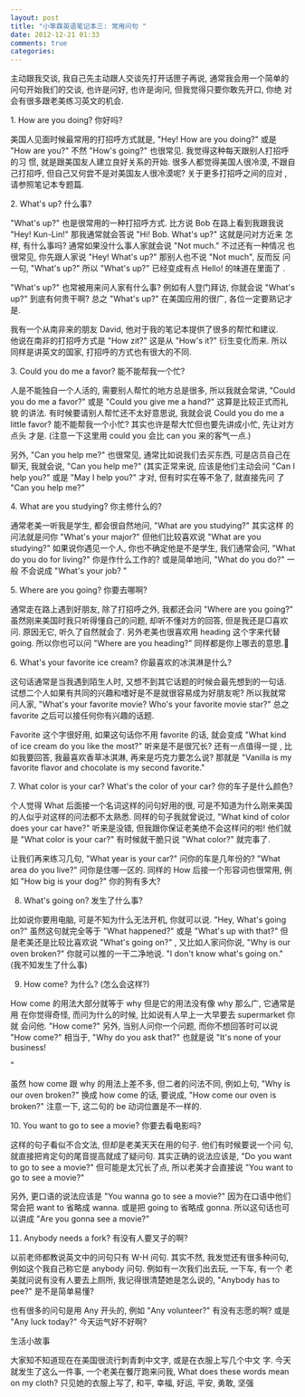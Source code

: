 ```yaml
---
layout: post
title: "小笨霖英语笔记本三: 常用问句 "
date: 2012-12-21 01:33
comments: true
categories: 
---
```

主动跟我交谈, 我自己先主动跟人交谈先打开话匣子再说, 通常我会用一个简单的
问句开始我们的交谈, 也许是问好, 也许是询问, 但我觉得只要你敢先开口, 你绝
对会有很多跟老美练习英文的机会.

<p>1. How are you doing? 你好吗?</p>

美国人见面时候最常用的打招呼方式就是, "Hey! How are you doing?" 或是 "How 
are you?" 不然 "How's going?" 也很常见.   我觉得这种每天跟别人打招呼的习
惯, 就是跟美国友人建立良好关系的开始.   很多人都觉得美国人很冷漠, 不跟自
己打招呼, 但自己又何尝不是对美国友人很冷漠呢?   关于更多打招呼之间的应对
, 请参照笔记本专题篇. 
 
<p>2. What's up? 什么事?</p>

"What's up?" 也是很常用的一种打招呼方式.  比方说 Bob 在路上看到我跟我说 
"Hey! Kun-Lin!"  那我通常就会答说 "Hi! Bob. What's up?"  这就是问对方近来
怎样, 有什么事吗? 通常如果没什么事人家就会说 "Not much." 不过还有一种情况
也很常见, 你先跟人家说 "Hey! What's up?" 那别人也不说 "Not much", 反而反
问一句, "What's up?" 所以 "What's up?" 已经变成有点 Hello! 的味道在里面了
.

<p>"What's up?" 也常被用来问人家有什么事?  例如有人登门拜访, 你就会说 "What's 
up?" 到底有何贵干啊? 总之 "What's up?" 在美国应用的很广, 各位一定要熟记才
是.</p>

我有一个从南非来的朋友 David, 他对于我的笔记本提供了很多的帮忙和建议.   
他说在南非的打招呼方式是 "How zit?" 这是从 "How's it?" 衍生变化而来. 所以
同样是讲英文的国家, 打招呼的方式也有很大的不同.
 
<p>3. Could you do me a favor? 能不能帮我一个忙?</p>

人是不能独自一个人活的, 需要别人帮忙的地方总是很多, 所以我就会常讲, "Could 
you do me a favor?" 或是 "Could you give me a hand?" 这算是比较正式而礼貌
的讲法.   有时候要请别人帮忙还不太好意思说, 我就会说 Could you do me a little 
favor? 能不能帮我一个小忙? 其实也许是帮大忙但也要先讲成小忙, 先让对方点头
才是. (注意一下这里用 could you 会比 can you 来的客气一点.) 

<p>另外, "Can you help me?" 也很常见, 通常比如说我们去买东西, 可是店员自己在
聊天, 我就会说, "Can you help me?" (其实正常来说, 应该是他们主动会问 "Can 
I help you?" 或是 "May I help you?" 才对, 但有时实在等不急了, 就直接先问
了 "Can you help me?"</p>
 
<p>4. What are you studying? 你主修什么的?</p>

通常老美一听我是学生, 都会很自然地问, "What are you studying?"   其实这样
的问法就是问你 "What's your major?" 但他们比较喜欢说 "What are you studying?"
 如果说你遇见一个人, 你也不确定他是不是学生, 我们通常会问, "What do you 
do for living?" 你是作什么工作的?   或是简单地问, "What do you do?" 一般
不会说成 "What's your job? "
 
<p>5. Where are you going? 你要去哪啊?</p>

通常走在路上遇到好朋友, 除了打招呼之外, 我都还会问 "Where are you going?" 
虽然刚来美国时我只听得懂自己的问题, 却听不懂对方的回答, 但是我还是□喜欢
问. 原因无它, 听久了自然就会了.  另外老美也很喜欢用 heading 这个字来代替
 going. 所以你也可以问 "Where are you heading?" 同样都是你上哪去的意思.
 
<p>6. What's your favorite ice cream? 你最喜欢的冰淇淋是什么?</p>

这句话通常是当我遇到陌生人时, 又想不到其它话题的时候会最先想到的一句话. 
  试想二个人如果有共同的兴趣和嗜好是不是就很容易成为好朋友呢? 所以我就常
问人家, "What's your favorite movie? Who's your favorite movie star?" 总之
 favorite 之后可以接任何你有兴趣的话题.

<p>Favorite 这个字很好用, 如果这句话你不用 favorite 的话, 就会变成 "What kind 
of ice cream do you like the most?"  听来是不是很冗长?   还有一点值得一提
, 比如我要回答, 我最喜欢香草冰淇淋, 再来是巧克力要怎么说? 那就是 "Vanilla 
is my favorite flavor and chocolate is my second favorite." </p>
 
<p>7. What color is your car? What's the color of your car? 你的车子是什么颜色? </p>

个人觉得 What 后面接一个名词这样的问句好用的很, 可是不知道为什么刚来美国
的人似乎对这样的问法都不太熟悉.   同样的句子我就曾说过, "What kind of color 
does your car have?" 听来是没错, 但我跟你保证老美绝不会这样问的啦! 他们就
是 "What color is your car?" 有时候就干脆只说 "What color?" 就完事了. 

<p>让我们再来练习几句, "What year is your car?" 问你的车是几年份的? "What area 
do you live?" 问你是住哪一区的. 同样的 How 后接一个形容词也很常用, 例如 
"How big is your dog?" 你的狗有多大?</p>
 
8. What's going on? 发生了什么事?

<p>比如说你要用电脑, 可是不知为什么无法开机, 你就可以说. "Hey, What's going 
on?"  虽然这句就完全等于 "What happened?" 或是 "What's up with that?" 但
是老美还是比较比喜欢说 "What's going on?" , 又比如人家问你说, "Why is our 
oven broken?" 你就可以推的一干二净地说. "I don't know what's going on." 
(我不知发生了什么事)</p>
 
9. How come? 为什么? (怎么会这样?) 

<p>How come 的用法大部分就等于 why 但是它的用法没有像 why 那么广, 它通常是用
在你觉得奇怪, 而问为什么的时候, 比如说有人早上一大早要去 supermarket 你就
会问他.  "How come?" 另外, 当别人问你一个问题, 而你不想回答时可以说 "How 
come?" 相当于, "Why do you ask that?" 也就是说 "It's none of your business! </p>
"

虽然 how come 跟 why 的用法上差不多, 但二者的问法不同, 例如上句, "Why is 
our oven broken?" 换成 how come 的话, 要说成, "How come our oven is broken?" 
注意一下, 这二句的 be 动词位置是不一样的.
 
<p>10. You want to go to see a movie? 你要去看电影吗?</p>

这样的句子看似不合文法, 但却是老美天天在用的句子.   他们有时候要说一个问
句, 就直接把肯定句的尾音提高就成了疑问句. 其实正确的说法应该是, "Do you 
want to go to see a movie?" 但可能是太冗长了点, 所以老美才会直接说 "You 
want to go to see a movie?"

<p>另外, 更口语的说法应该是 "You wanna go to see a movie?" 因为在口语中他们
常会把 want to 省略成 wanna. 或是把 going to 省略成 gonna. 所以这句话也可
以讲成 "Are you gonna see a movie?"</p>
 
11. Anybody needs a fork? 有没有人要叉子的啊?

<p>以前老师都教说英文中的问句只有 W-H 问句. 其实不然, 我发觉还有很多种问句, 
例如这个我自己称它是 anybody 问句.   例如有一次我们出去玩, 一下车, 有一个
老美就问说有没有人要去上厕所, 我记得很清楚她是怎么说的, "Anybody has to 
pee?" 是不是简单易懂?</p>

也有很多的问句是用 Any 开头的, 例如 "Any volunteer?" 有没有志愿的啊? 或是
 "Any luck today?" 今天运气好不好啊?
 

<p>生活小故事</p>

大家知不知道现在在美国很流行刺青刺中文字, 或是在衣服上写几个中文
字.  今天就发生了这么一件事, 一个老美在餐厅跑来问我, What does these words 
mean on my cloth? 只见她的衣服上写了, 和平, 幸福, 好运, 平安, 勇敢, 坚强
